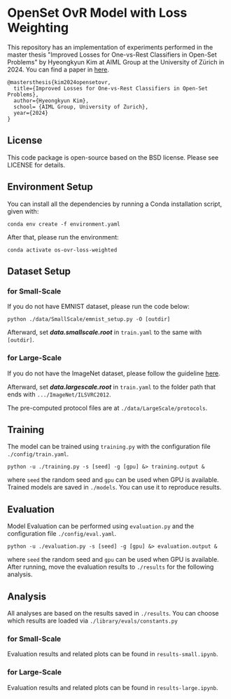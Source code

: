 # OpenSet OvR Model with Loss Weighting

This repository has an implementation of experiments performed in the master thesis "Improved Losses for One-vs-Rest Classifiers in Open-Set Problems" by Hyeongkyun Kim at AIML Group at the University of Zürich in 2024. You can find a paper in [here](sdf).

``` 
@mastersthesis{kim2024opensetovr,
  title={Improved Losses for One-vs-Rest Classifiers in Open-Set Problems},
  author={Hyeongkyun Kim},
  school= {AIML Group, University of Zurich},
  year={2024}
}
 ```

## License
This code package is open-source based on the BSD license. Please see LICENSE for details.

## Environment Setup
You can install all the dependencies by running a Conda installation script, given with:

```
conda env create -f environment.yaml
```

After that, please run the environment:

```
conda activate os-ovr-loss-weighted
```

## Dataset Setup

### for Small-Scale
If you do not have EMNIST dataset, please run the code below:
```
python ./data/SmallScale/emnist_setup.py -O [outdir]
```
Afterward, set ***data.smallscale.root*** in ```train.yaml``` to the same with ```[outdir]```.

### for Large-Scale
If you do not have the ImageNet dataset, please follow the guideline [here](https://github.com/AIML-IfI/openset-imagenet/tree/main?tab=readme-ov-file#data).

Afterward, set ***data.largescale.root*** in ```train.yaml``` to the folder path that ends with ```.../ImageNet/ILSVRC2012```.

The pre-computed protocol files are at ```./data/LargeScale/protocols```. 

## Training

The model can be trained using ```training.py``` with the configuration file ``` ./config/train.yaml ```.

```
python -u ./training.py -s [seed] -g [gpu] &> training.output &
```
where  ```seed``` the random seed and ```gpu``` can be used when GPU is available. Trained models are saved in ``` ./models ```. You can use it to reproduce results.

## Evaluation

Model Evaluation can be performed using ```evaluation.py``` and the configuration file ``` ./config/eval.yaml ```.

```
python -u ./evaluation.py -s [seed] -g [gpu] &> evaluation.output &
```
where ```seed``` the random seed and ```gpu``` can be used when GPU is available. After running, move the evaluation results to ``` ./results ``` for the following analysis. 

## Analysis
All analyses are based on the results saved in ``` ./results ```. You can choose which results are loaded via ``` ./library/evals/constants.py  ```

### for Small-Scale
Evaluation results and related plots can be found in ``` results-small.ipynb ```.

### for Large-Scale
Evaluation results and related plots can be found in ``` results-large.ipynb ```.
